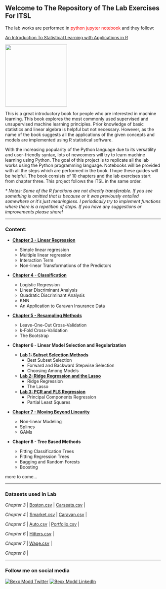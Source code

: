 <h2>Welcome to The Repository of The Lab Exercises For ITSL</h1>

The lab works are performed in <font color=red>python jupyter notebook</font> and they follow:

<a href="http://faculty.marshall.usc.edu/gareth-james/ISL/index.html">An Introduction To Statistical Learning with Applications in R</a>

<img src=http://faculty.marshall.usc.edu/gareth-james/ISL/ISL%20Cover%202.jpg width="200">

This is a great introductory book for people who are interested in machine learning. This book explores the most commonly used supervised and unsupervised machine learning principles. Prior knowledge of basic statistics and linear algebra is helpful but not necessary. However, as the name of the book suggests all the applications of the given concepts and models are implemented using R statistical software.


With the increasing popularity of the Python language due to its versatility and user-friendly syntax, lots of newcomers will try to learn machine learning using Python. The goal of this project is to replicate all the lab works using the Python programming language. Notebooks will be provided with all the steps which are performed in the book.  I hope these guides will be helpful. The book consists of 10 chapters and the lab exercises start from chapter three. This project follows the ITSL in the same order.

_* Notes: Some of the R functions are not directly transferable. If you see something is omitted that is because or it was previously entailed somewhere or it's just meaningless. I periodically try to implement functions where there is a repetition of steps. If you have any suggestions or improvements please share!_

---------
### Content:
- <a href="https://github.com/bexxmodd/ITSL-with-python/blob/master/chapter03_lab.ipynb"><b>Chapter 3 - Linear Regression</b></a>
  - Simple linear regression
  - Multiple linear regression
  - Interaction Term
  - Non-linear Transformations of the Predictors
  
- <a href="https://github.com/bexxmodd/ITSL-with-python/blob/master/Chapter04_Lab.ipynb"><b>Chapter 4 - Classification</b></a>
  - Logistic Regression
  - Linear Discriminant Analysis
  - Quadratic Discriminant Analysis
  - KNN
  - An Application to Caravan Insurance Data
  
- <a href="https://github.com/bexxmodd/ITSL-with-python/blob/master/chapter05_lab.ipynb"><b>Chapter 5 - Resampling Methods</b></a>
  - Leave-One-Out Cross-Validation
  - k-Fold Cross-Validation
  - The Bootstrap
  
- <b>Chapter 6 - Linear Model Selection and Regularization</b>
  - <a href="https://github.com/bexxmodd/ITSL-with-python/blob/master/Chapter06_Lab1.ipynb"><b>Lab 1: Subset Selection Methods</b></a>
    - Best Subset Selection
    - Forward and Backward Stepwise Selection
    - Choosing Among Models
  - <a href="https://github.com/bexxmodd/ITSL-with-python/blob/master/Chapter06_Lab2.ipynb"><b>Lab 2: Ridge Regression and the Lasso</b></a>
    - Ridge Regression
    - The Lasso
  - <a href="https://github.com/bexxmodd/ITSL-with-python/blob/master/chapter06_lab3.ipynb"><b>Lab 3: PCR and PLS Regression</b></a>
    - Principal Components Regression
    - Partial Least Squares

- <a href="https://github.com/bexxmodd/ITSL-with-python/blob/master/Chapter07_Lab.ipynb"><b>Chapter 7 - Moving Beyond Linearity</b></a>
  - Non-linear Modeling
  - Splines
  - GAMs
  
- <b>Chapter 8 - Tree Based Methods</b>
  - Fitting Classification Trees
  - Fitting Regression Trees
  - Bagging and Random Forests
  - Boosting
  
more to come...

--------
### Datasets used in Lab

_Chapter 3_ | [Boston.csv](https://rb.gy/n576o8) | [Carseats.csv](https://rb.gy/0p5fob) |

_Chapter 4_ | [Smarket.csv](https://rb.gy/eg0zwb) | [Caravan.csv](https://rb.gy/pfbpzi) |

_Chapter 5_ | [Auto.csv](https://rb.gy/ijqxck) | [Portfolio.csv](https://rb.gy/twjsui) |

_Chapter 6_ | [Hitters.csv](https://drive.google.com/file/d/1e2NqNJGkCTAGBee8JHGNGCJHplG5R2YQ/view?usp=sharing) |

_Chapter 7_ | [Wage.csv](https://drive.google.com/file/d/1puA-UrAstmnJfb7XjJlp6oLK9vb2l9LD/view?usp=sharing) |

_Chapter 8_ |

---------
### Follow me on social media
[![Bexx Modd Twitter](https://i.imgur.com/QtTkCon.png)](https://twitter.com/bexxmodd)
[![Bexx Modd LinkedIn](https://i.imgur.com/AxeRgHV.png)](https://www.linkedin.com/feed/)
